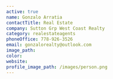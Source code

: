 ```yaml
---
active: true
name: Gonzalo Arratia
contactTitle: Real Estate
company: Sutton Grp West Coast Realty
category: realestateagents
phoneOffice: 778-926-3526
email: gonzalorealty@outlook.com
image_path:
color:
website:
profile_image_path: /images/person.png
---
```



